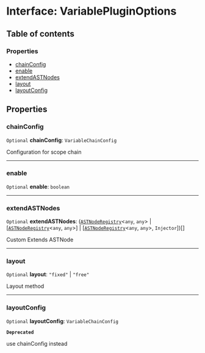 # Interface: VariablePluginOptions

## Table of contents

### Properties

* [chainConfig](/auto-docs/free-layout-editor/interfaces/VariablePluginOptions.md#chainconfig)
* [enable](/auto-docs/free-layout-editor/interfaces/VariablePluginOptions.md#enable)
* [extendASTNodes](/auto-docs/free-layout-editor/interfaces/VariablePluginOptions.md#extendastnodes)
* [layout](/auto-docs/free-layout-editor/interfaces/VariablePluginOptions.md#layout)
* [layoutConfig](/auto-docs/free-layout-editor/interfaces/VariablePluginOptions.md#layoutconfig)

## Properties

### chainConfig

`Optional` **chainConfig**: `VariableChainConfig`

Configuration for scope chain

***

### enable

`Optional` **enable**: `boolean`

***

### extendASTNodes

`Optional` **extendASTNodes**: ([`ASTNodeRegistry`](/auto-docs/free-layout-editor/interfaces/ASTNodeRegistry.md)<`any`, `any`> | \[[`ASTNodeRegistry`](/auto-docs/free-layout-editor/interfaces/ASTNodeRegistry.md)<`any`, `any`>] | \[[`ASTNodeRegistry`](/auto-docs/free-layout-editor/interfaces/ASTNodeRegistry.md)<`any`, `any`>, `Injector`])\[]

Custom Extends ASTNode

***

### layout

`Optional` **layout**: `"fixed"` | `"free"`

Layout method

***

### layoutConfig

`Optional` **layoutConfig**: `VariableChainConfig`

**`Deprecated`**

use chainConfig instead
